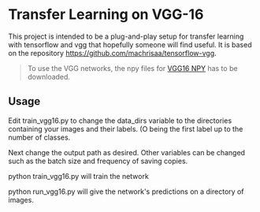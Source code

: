 # Transfer Learning on VGG-16

This project is intended to be a plug-and-play setup for transfer learning with tensorflow and vgg that hopefully someone will find useful. It is based on the repository https://github.com/machrisaa/tensorflow-vgg.

>To use the VGG networks, the npy files for [VGG16 NPY](https://mega.nz/#!YU1FWJrA!O1ywiCS2IiOlUCtCpI6HTJOMrneN-Qdv3ywQP5poecM) has to be downloaded.

## Usage
Edit train_vgg16.py to change the data_dirs variable to the directories containing your images and their labels. (O being the first label up to the number of classes.

Next change the output path as desired. Other variables can be changed such as the batch size and frequency of saving copies.

python train_vgg16.py will train the network

python run_vgg16.py will give the network's predictions on a directory of images.
